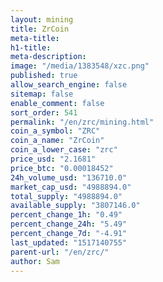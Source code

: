 ```yaml
---
layout: mining
title: ZrCoin
meta-title: 
h1-title: 
meta-description: 
image: "/media/1383548/xzc.png"
published: true
allow_search_engine: false
sitemap: false
enable_comment: false
sort_order: 541
permalink: "/en/zrc/mining.html"
coin_a_symbol: "ZRC"
coin_a_name: "ZrCoin"
coin_a_lower_case: "zrc"
price_usd: "2.1681"
price_btc: "0.00018452"
24h_volume_usd: "136710.0"
market_cap_usd: "4988894.0"
total_supply: "4988894.0"
available_supply: "3807146.0"
percent_change_1h: "0.49"
percent_change_24h: "5.49"
percent_change_7d: "-4.91"
last_updated: "1517140755"
parent-url: "/en/zrc/"
author: Sam
---
```


